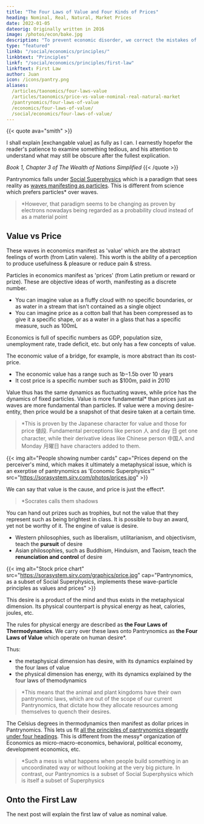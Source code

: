 ```yaml
---
title: "The Four Laws of Value and Four Kinds of Prices"
heading: Nominal, Real, Natural, Market Prices
date: 2022-01-05
dateorig: Originally written in 2016
image: /photos/econ/bake.jpg
description: "To prevent economic disorder, we correct the mistakes of Economics by introducing he Four Laws of Value derived from Adam Smith. In line with Superphysics, Pantrynomics sees value as a wave and price as a particle"
type: "featured"
linkb: "/social/economics/principles/"
linkbtext: "Principles"
linkf: "/social/economics/principles/first-law"
linkftext: First Law
author: Juan
icon: /icons/pantry.png
aliases:
  /articles/taonomics/four-laws-value
  /articles/taonomics/price-vs-value-nominal-real-natural-market
  /pantrynomics/four-laws-of-value
  /economics/four-laws-of-value/
  /social/economics/four-laws-of-value/
---
```



{{< quote ava="smith" >}}
<p>I shall explain [exchangable value] as fully as I can. I earnestly hopefor the reader's patience to examine something tedious, and his attention to understand what may still be obscure after the fullest explication.</p>
<cite>Book 1, Chapter 3 of The Wealth of Nations Simplified</cite>
{{< /quote >}}

<!-- I am always willing to run some hazard of being tedious in order to be sure that I am perspicuous; and after taking the utmost pains that I can to be perspicuous, some obscurity may still appear to remain upon a subject in its own nature extremely abstracted. -->

Pantrynomics falls under [Social Superphysics](/social) which is a paradigm that sees reality as [waves manifesting as particles](/social/supersociology/principles/collective-wave-of-desire). This is different from science which prefers particles* over waves. 

> *However, that paradigm seems to be changing as proven by electrons nowadays being regarded as a probability cloud instead of as a material point



## Value vs Price

These waves in economics manifest as 'value' which are the abstract feelings of worth (from Latin valere). This worth is the ability of a perception to produce usefulness & pleasure or reduce pain & stress. 

Particles in economics manifest as 'prices' (from Latin pretium or reward or prize). These are objective ideas of worth, manifesting as a discrete number. 

- You can imagine value as a fluffy cloud with no specific boundaries, or as water in a stream that isn't contained as a single object
- You can imagine price as a cotton ball that has been compressed as to give it a specific shape, or as a water in a glass that has a specific measure, such as 100mL

Economics is full of specific numbers as GDP, population size, unemployment rate, trade deficit, etc. but only has a few concepts of value. 

The economic value of a bridge, for example, is more abstract than its cost-price. 
- The economic value has a range such as $1b-$1.5b over 10 years
- It cost price is a specific number such as $100m, paid in 2010

Value thus has the same dynamics as fluctuating waves, while price has the dynamics of fixed particles. Value is more fundamental* than prices just as waves are more fundamental than particles. If value were a moving desire-entity, then price would be a snapshot of that desire taken at a certain time.

> *This is proven by the Japanese character for value and those for price 値段. Fundamental perceptions like person 人 and day 日 get one character, while their derivative ideas like Chinese person 中国人 and Monday 月曜日 have characters added to them.



{{< img alt="People showing number cards" cap="Prices depend on the perceiver's mind, which makes it ultimately a metaphysical issue, which is an exerptise of pantrynomics as 'Economic Superphysics'" src="https://sorasystem.sirv.com/photos/prices.jpg" >}}


We can say that value is the cause, and price is just the effect*. 

> *Socrates calls them shadows


You can hand out prizes such as trophies, but not the value that they represent such as being brightest in class. It is possible to buy an award, yet not be worthy of it.  The engine of value is desire. <!-- The cause of value therefore is the feeling called 'desire', of which the strongest is the ego or the feeling or desire of the self. -->

- Western philosophies, such as liberalism, utilitarianism, and objectivism, teach the **pursuit** of desire
- Asian philosophies, such as Buddhism, Hinduism, and Taoism, teach the **renunciation and control** of desire


{{< img alt="Stock price chart" src="https://sorasystem.sirv.com/graphics/price.jpg" cap="Pantrynomics, as a subset of Social Superphysics, implements these wave-particle principles as values and prices" >}}


This desire is a product of the mind and thus exists in the metaphysical dimension. Its physical counterpart is physical energy as heat, calories, joules, etc. 

The rules for physical energy are described as **the Four Laws of Thermodynamics**. We carry over these laws onto Pantrynomics as **the Four Laws of Value** which operate on human desire*. 


Thus:
- the metaphysical dimension has desire, with its dynamics explained by the four laws of value
- the physical dimension has energy, with its dynamics explained by the four laws of themodynamics


> *This means that the animal and plant kingdoms have their own pantrynomic laws, which are out of the scope of our current Pantrynomics, that dictate how they allocate resources among themselves to quench their desires. 


The Celsius degrees in thermodynamics then manifest as dollar prices in Pantrynomics. This lets us fit [all the principles of pantrynomics elegantly under four headings](/social/economics/textbook/). This is different from the messy* organization of Economics as micro-macro-economics, behavioral, political economy, development economics, etc.

> *Such a mess is what happens when people build something in an uncoordinated way or without looking at the very big picture. In contrast, our Pantrynomics is a subset of Social Superphysics which is itself a subset of Superphysics



## Onto the First Law

The next post will explain the first law of value as nominal value.


